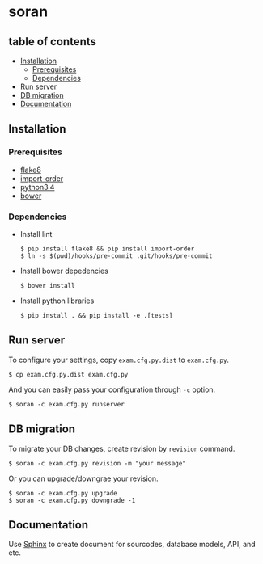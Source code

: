 # soran

## table of contents

 - [Installation](#installation)
   - [Prerequisites](#prerequisites)
   - [Dependencies](#dependencies)
 - [Run server](#run-server)
 - [DB migration](#db-migration)
 - [Documentation](#documentation)

## Installation

### Prerequisites

- [flake8](https://flake8.readthedocs.org/en/2.3.0/)
- [import-order](https://github.com/spoqa/import-order)
- [python3.4](https://docs.python.org/3/)
- [bower](http://bower.io/)

### Dependencies

 - Install lint
 
   ```
   $ pip install flake8 && pip install import-order
   $ ln -s $(pwd)/hooks/pre-commit .git/hooks/pre-commit
   ```
 - Install bower depedencies

   ```
   $ bower install
   ```
 - Install python libraries
 
   ```
   $ pip install . && pip install -e .[tests]
   ```
## Run server

To configure your settings, copy `exam.cfg.py.dist` to `exam.cfg.py`. 

    $ cp exam.cfg.py.dist exam.cfg.py

And you can easily pass your configuration through `-c` option.

    $ soran -c exam.cfg.py runserver

## DB migration

To migrate your DB changes, create revision by `revision` command.

    $ soran -c exam.cfg.py revision -m "your message"

Or you can upgrade/downgrae your revision.

    $ soran -c exam.cfg.py upgrade
    $ soran -c exam.cfg.py downgrade -1

## Documentation

Use [Sphinx](http://sphinx-doc.org/) to create document for sourcodes,
database models, API, and etc.

